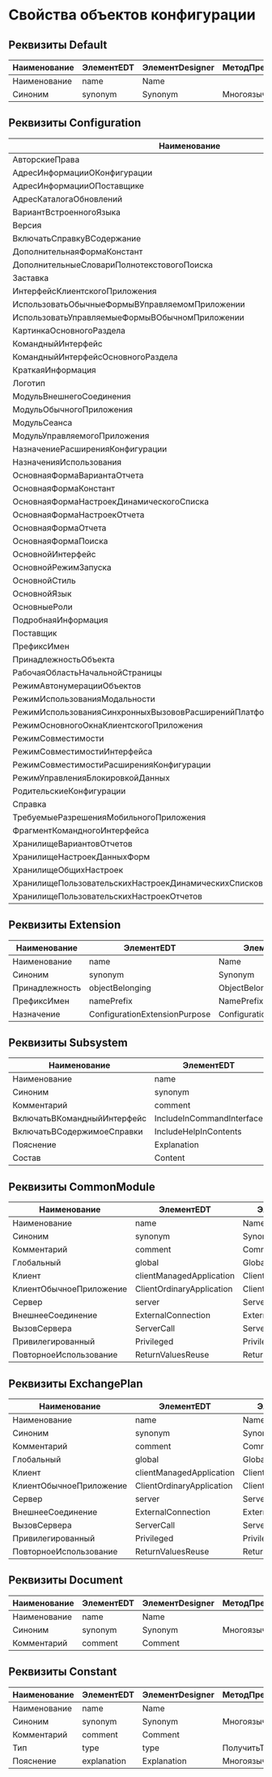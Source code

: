 # Свойства объектов конфигурации

## Реквизиты Default

| Наименование | ЭлементEDT | ЭлементDesigner | МетодПреобразования |
| ------------ | ---------- | --------------- | ------------------- |
| Наименование | name       | Name            |                     |
| Синоним      | synonym    | Synonym         | МногоязычнаяСтрока  |

## Реквизиты Configuration

| Наименование                                                            | ЭлементEDT                                      | ЭлементDesigner                                 | МетодПреобразования |
| ----------------------------------------------------------------------- | ----------------------------------------------- | ----------------------------------------------- | ------------------- |
| АвторскиеПрава                                                          | copyright                                       | Copyright                                       | МногоязычнаяСтрока  |
| АдресИнформацииОКонфигурации                                            | configurationInformationAddress                 | ConfigurationInformationAddress                 | МногоязычнаяСтрока  |
| АдресИнформацииОПоставщике                                              | vendorInformationAddress                        | VendorInformationAddress                        | МногоязычнаяСтрока  |
| АдресКаталогаОбновлений                                                 | updateCatalogAddress                            | UpdateCatalogAddress                            |                     |
| ВариантВстроенногоЯзыка                                                 | scriptVariant                                   | ScriptVariant                                   |                     |
| Версия                                                                  | version                                         | Version                                         |                     |
| ВключатьСправкуВСодержание                                              | includeHelpInContents                           | IncludeHelpInContents                           |                     |
| ДополнительнаяФормаКонстант                                             | auxiliaryConstantsForm                          | AuxiliaryConstantsForm                          |                     |
| ДополнительныеСловариПолнотекстовогоПоиска                              | additionalFullTextSearchDictionaries            | AdditionalFullTextSearchDictionaries            |                     |
| Заставка                                                                | splash                                          | Splash                                          |                     |
| ИнтерфейсКлиентскогоПриложения                                          | clientApplicationInterface                      | ClientApplicationInterface                      |                     |
| ИспользоватьОбычныеФормыВУправляемомПриложении                          | useOrdinaryFormInManagedApplication             | UseOrdinaryFormInManagedApplication             |                     |
| ИспользоватьУправляемыеФормыВОбычномПриложении                          | useManagedFormInOrdinaryApplication             | UseManagedFormInOrdinaryApplication             |                     |
| КартинкаОсновногоРаздела                                                | mainSectionPicture                              | MainSectionPicture                              |                     |
| КомандныйИнтерфейс                                                      | commandInterface                                | CommandInterface                                |                     |
| КомандныйИнтерфейсОсновногоРаздела                                      | mainSectionCommandInterface                     | MainSectionCommandInterface                     |                     |
| КраткаяИнформация                                                       | briefInformation                                | BriefInformation                                | МногоязычнаяСтрока  |
| Логотип                                                                 | logo                                            | Logo                                            |                     |
| МодульВнешнегоСоединения                                                | externalConnectionModule                        | ExternalConnectionModule                        |                     |
| МодульОбычногоПриложения                                                | ordinaryApplicationModule                       | OrdinaryApplicationModule                       |                     |
| МодульСеанса                                                            | sessionModule                                   | SessionModule                                   |                     |
| МодульУправляемогоПриложения                                            | managedApplicationModule                        | ManagedApplicationModule                        |                     |
| НазначениеРасширенияКонфигурации                                        | configurationExtensionPurpose                   | ConfigurationExtensionPurpose                   |                     |
| НазначенияИспользования                                                 | usePurposes                                     | UsePurposes                                     |                     |
| ОсновнаяФормаВариантаОтчета                                             | defaultReportVariantForm                        | DefaultReportVariantForm                        |                     |
| ОсновнаяФормаКонстант                                                   | defaultConstantsForm                            | DefaultConstantsForm                            |                     |
| ОсновнаяФормаНастроекДинамическогоСписка                                | defaultDynamicListSettingsForm                  | DefaultDynamicListSettingsForm                  |                     |
| ОсновнаяФормаНастроекОтчета                                             | defaultReportSettingsForm                       | DefaultReportSettingsForm                       |                     |
| ОсновнаяФормаОтчета                                                     | defaultReportForm                               | DefaultReportForm                               |                     |
| ОсновнаяФормаПоиска                                                     | defaultSearchForm                               | DefaultSearchForm                               |                     |
| ОсновнойИнтерфейс                                                       | defaultInterface                                | DefaultInterface                                |                     |
| ОсновнойРежимЗапуска                                                    | defaultRunMode                                  | DefaultRunMode                                  |                     |
| ОсновнойСтиль                                                           | defaultStyle                                    | DefaultStyle                                    |                     |
| ОсновнойЯзык                                                            | defaultLanguage                                 | DefaultLanguage                                 |                     |
| ОсновныеРоли                                                            | defaultRoles                                    | DefaultRoles                                    |                     |
| ПодробнаяИнформация                                                     | detailedInformation                             | DetailedInformation                             | МногоязычнаяСтрока  |
| Поставщик                                                               | vendor                                          | Vendor                                          |                     |
| ПрефиксИмен                                                             | namePrefix                                      | NamePrefix                                      |                     |
| ПринадлежностьОбъекта                                                   | objectBelonging                                 | ObjectBelonging                                 |                     |
| РабочаяОбластьНачальнойСтраницы                                         | homePageWorkArea                                | HomePageWorkArea                                |                     |
| РежимАвтонумерацииОбъектов                                              | objectAutonumerationMode                        | ObjectAutonumerationMode                        |                     |
| РежимИспользованияМодальности                                           | modalityUseMode                                 | ModalityUseMode                                 |                     |
| РежимИспользованияСинхронныхВызововРасширенийПлатформыИВнешнихКомпонент | synchronousPlatformExtensionAndAddInCallUseMode | SynchronousPlatformExtensionAndAddInCallUseMode |                     |
| РежимОсновногоОкнаКлиентскогоПриложения                                 | mainClientApplicationWindowMode                 | MainClientApplicationWindowMode                 |                     |
| РежимСовместимости                                                      | compatibilityMode                               | CompatibilityMode                               |                     |
| РежимСовместимостиИнтерфейса                                            | interfaceCompatibilityMode                      | InterfaceCompatibilityMode                      |                     |
| РежимСовместимостиРасширенияКонфигурации                                | configurationExtensionCompatibilityMode         | ConfigurationExtensionCompatibilityMode         |                     |
| РежимУправленияБлокировкойДанных                                        | dataLockControlMode                             | DataLockControlMode                             |                     |
| РодительскиеКонфигурации                                                | parentConfigurations                            | ParentConfigurations                            |                     |
| Справка                                                                 | help                                            | Help                                            |                     |
| ТребуемыеРазрешенияМобильногоПриложения                                 | requiredMobileApplicationPermissions            | RequiredMobileApplicationPermissions            |                     |
| ФрагментКомандногоИнтерфейса                                            | commandInterfaceFragment                        | CommandInterfaceFragment                        |                     |
| ХранилищеВариантовОтчетов                                               | reportsVariantsStorage                          | ReportsVariantsStorage                          |                     |
| ХранилищеНастроекДанныхФорм                                             | formDataSettingsStorage                         | FormDataSettingsStorage                         |                     |
| ХранилищеОбщихНастроек                                                  | commonSettingsStorage                           | CommonSettingsStorage                           |                     |
| ХранилищеПользовательскихНастроекДинамическихСписков                    | dynamicListsUserSettingsStorage                 | DynamicListsUserSettingsStorage                 |                     |
| ХранилищеПользовательскихНастроекОтчетов                                | reportsUserSettingsStorage                      | ReportsUserSettingsStorage                      |                     |

## Реквизиты Extension

| Наименование   | ЭлементEDT                    | ЭлементDesigner               | МетодПреобразования |
| -------------- | ----------------------------- | ----------------------------- | ------------------- |
| Наименование   | name                          | Name                          |                     |
| Синоним        | synonym                       | Synonym                       | МногоязычнаяСтрока  |
| Принадлежность | objectBelonging               | ObjectBelonging               |                     |
| ПрефиксИмен    | namePrefix                    | NamePrefix                    |                     |
| Назначение     | ConfigurationExtensionPurpose | ConfigurationExtensionPurpose |                     |

## Реквизиты Subsystem

| Наименование                | ЭлементEDT                | ЭлементDesigner           | МетодПреобразования |
| --------------------------- | ------------------------- | ------------------------- | ------------------- |
| Наименование                | name                      | Name                      |                     |
| Синоним                     | synonym                   | Synonym                   | МногоязычнаяСтрока  |
| Комментарий                 | comment                   | Comment                   |                     |
| ВключатьВКомандныйИнтерфейс | IncludeInCommandInterface | IncludeInCommandInterface | ЗначениеБулево      |
| ВключатьВСодержимоеСправки  | IncludeHelpInContents     | IncludeHelpInContents     | ЗначениеБулево      |
| Пояснение                   | Explanation               | Explanation               | МногоязычнаяСтрока  |
| Состав                      | Content                   | Content                   | СоставПодсистемы    |

## Реквизиты CommonModule

| Наименование            | ЭлементEDT                | ЭлементDesigner           | МетодПреобразования | ЗначениеПоУмолчанию |
| ----------------------- | ------------------------- | ------------------------- | ------------------- | ------------------- |
| Наименование            | name                      | Name                      |                     |                     |
| Синоним                 | synonym                   | Synonym                   | МногоязычнаяСтрока  |                     |
| Комментарий             | comment                   | Comment                   |                     |                     |
| Глобальный              | global                    | Global                    | ЗначениеБулево      | false               |
| Клиент                  | clientManagedApplication  | ClientManagedApplication  | ЗначениеБулево      | false               |
| КлиентОбычноеПриложение | ClientOrdinaryApplication | ClientOrdinaryApplication | ЗначениеБулево      | false               |
| Сервер                  | server                    | Server                    | ЗначениеБулево      | true                |
| ВнешнееСоединение       | ExternalConnection        | ExternalConnection        | ЗначениеБулево      | false               |
| ВызовСервера            | ServerCall                | ServerCall                | ЗначениеБулево      | false               |
| Привилегированный       | Privileged                | Privileged                | ЗначениеБулево      | false               |
| ПовторноеИспользование  | ReturnValuesReuse         | ReturnValuesReuse         |                     | DontUse             |

## Реквизиты ExchangePlan

| Наименование            | ЭлементEDT                | ЭлементDesigner           | МетодПреобразования | ЗначениеПоУмолчанию |
| ----------------------- | ------------------------- | ------------------------- | ------------------- | ------------------- |
| Наименование            | name                      | Name                      |                     |                     |
| Синоним                 | synonym                   | Synonym                   | МногоязычнаяСтрока  |                     |
| Комментарий             | comment                   | Comment                   |                     |                     |
| Глобальный              | global                    | Global                    | ЗначениеБулево      | false               |
| Клиент                  | clientManagedApplication  | ClientManagedApplication  | ЗначениеБулево      | false               |
| КлиентОбычноеПриложение | ClientOrdinaryApplication | ClientOrdinaryApplication | ЗначениеБулево      | false               |
| Сервер                  | server                    | Server                    | ЗначениеБулево      | true                |
| ВнешнееСоединение       | ExternalConnection        | ExternalConnection        | ЗначениеБулево      | false               |
| ВызовСервера            | ServerCall                | ServerCall                | ЗначениеБулево      | false               |
| Привилегированный       | Privileged                | Privileged                | ЗначениеБулево      | false               |
| ПовторноеИспользование  | ReturnValuesReuse         | ReturnValuesReuse         |                     | DontUse             |

## Реквизиты Document

| Наименование | ЭлементEDT | ЭлементDesigner | МетодПреобразования |
| ------------ | ---------- | --------------- | ------------------- |
| Наименование | name       | Name            |                     |
| Синоним      | synonym    | Synonym         | МногоязычнаяСтрока  |
| Комментарий  | comment    | Comment         |                     |

## Реквизиты Constant

| Наименование | ЭлементEDT  | ЭлементDesigner | МетодПреобразования |
| ------------ | ----------- | --------------- | ------------------- |
| Наименование | name        | Name            |                     |
| Синоним      | synonym     | Synonym         | МногоязычнаяСтрока  |
| Комментарий  | comment     | Comment         |                     |
| Тип          | type        | type            | ПолучитьТип         |
| Пояснение    | explanation | Explanation     | МногоязычнаяСтрока  |
